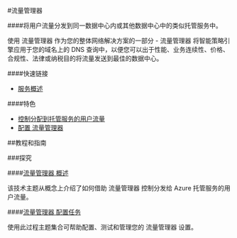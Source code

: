 

<properties linkid="流量管理器" urlDisplayName="Windows Azure 流量管理器" pageTitle="Windows Azure 服务管理：流量管理器" metaKeywords="Azure 流量管理器" description="" metaCanonical="" services="流量管理器" documentationCenter="Services" title="Learn how 流量管理器 distributes user traffic to hosted services within or across data centers" authors="" solutions="" manager="" editor="Eric Chen" />


#流量管理器

####将用户流量分发到同一数据中心内或其他数据中心中的类似托管服务中。

使用 流量管理器 作为您的整体网络解决方案的一部分 - 流量管理器 将智能策略引擎应用于您的域名上的 DNS 查询中，以便您可以出于性能、业务连续性、价格、合规性、法律或纳税目的将流量发送到最佳的数据中心。

####快速链接

-   [服务概述](/home/features/traffic-manager/)


####特色

-   [控制分配到托管服务的用户流量](http://msdn.microsoft.com/zh-cn/library/azure/hh744833.aspx)
-   [配置 流量管理器](http://msdn.microsoft.com/zh-cn/library/azure/hh744830.aspx)

##教程和指南

###探究

####[流量管理器 概述](http://msdn.microsoft.com/zh-cn/library/azure/hh744833.aspx)

该技术主题从概念上介绍了如何借助 流量管理器 控制分发给 Azure 托管服务的用户流量。

####[流量管理器 配置任务](http://msdn.microsoft.com/zh-cn/library/azure/hh744830.aspx)

使用此过程主题集合可帮助配置、测试和管理您的 流量管理器 设置。


